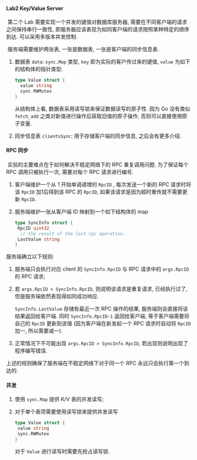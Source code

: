 #### Lab2 Key/Value Server

​	第二个 Lab 需要实现一个并发的键值对数据库服务器, 需要在不同客户端的请求之间保持串行一致性, 即服务器应该表现为如同客户端的请求按照某种特定的顺序到达. 可以采用多版本并发控制.

​	服务端需要维护两张表, 一张是数据表, 一张是客户端的同步信息表.

1. 数据表 `data`: `sync.Map` 类型, `key` 即为实际的客户传过来的键值, `value` 为如下的结构体的指针类型:

   ```go
   type Value struct {
     value string
     sync.RWMutex
   }
   ```

   从结构体上看, 数据表采用读写锁来保证数据读写的原子性. 因为 Go 没有类似 `fetch_add` 之类对新值进行操作后获取旧值的原子操作, 否则可以直接使用原子变量.

2. 同步信息表 `clientsSync`: 用于存储客户端的同步信息, 之后会有更多介绍.

#### RPC 同步

​	实验的主要难点在于如何解决不稳定网络下的 RPC 重复调用问题. 为了保证每个 RPC 调用只被执行一次, 需要对每个 RPC 请求进行编号. 

1. 客户端维护一个从 1 开始单调递增的 `RpcID` , 每次发送一个新的 RPC 请求时将该 `RpcID` 加1后得到该 RPC 的 `RpcID`, 如果该请求是因为超时重传就不需要更新 `RpcID`. 

2. 服务端维护一张从客户端 ID 映射到一个如下结构体的 map

   ```go
   type SyncInfo struct {
   	RpcID uint32
     // the result of the last rpc operation.
   	LastValue string
   }
   ```

服务端确立以下规则:

1. 服务端只会执行对应 client 的 `SyncInfo.RpcID` 与 RPC 请求中的 `args.RpcID` 的 RPC 请求;

2. 若 `args.RpcID < SyncInfo.RpcID`, 则说明该请求是重复请求, 已经执行过了, 但是服务端依然表现得如同成功响应. 

   `SyncInfo.LastValue` 存储有最近一次 RPC 操作的结果, 服务端则会直接将该结果返回给客户端. 同时 `SyncInfo.RpcID-1` 返回给客户端, 等于客户端需要将自己的 `RpcID` 更新到该值 (因为客户端在新发起一个 RPC 请求时自动将 `RpcID` 加一, 所以需要减一).

3. 正常情况下不可能出现 `args.RpcID > SyncInfo.RpcID`, 若出现则说明出现了程序编写错误. 

上述的规则确保了服务端在不稳定网络下对于同一个 RPC 永远只会执行第一个到达的. 

#### 并发

1. 使用 `sync.Map` 提供 K/V 表的并发读写;

2. 对于单个表项需要使用读写锁来提供并发读写

   ```go
   type Value struct {
   	value string
   	sync.RWMutex
   }
   ```

   对于 `Value` 进行读写时需要先抢占读写锁.
